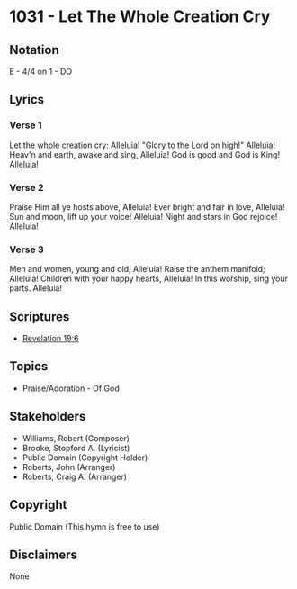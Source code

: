 # 1031 - Let The Whole Creation Cry

## Notation

E - 4/4 on 1 - DO

## Lyrics

### Verse 1

Let the whole creation cry: Alleluia! "Glory to the Lord on high!" Alleluia! Heav'n and earth, awake and sing, Alleluia! God is good and God is King! Alleluia!

### Verse 2

Praise Him all ye hosts above, Alleluia! Ever bright and fair in love, Alleluia! Sun and moon, lift up your voice! Alleluia! Night and stars in God rejoice! Alleluia!

### Verse 3

Men and women, young and old, Alleluia! Raise the anthem manifold; Alleluia! Children with your happy hearts, Alleluia! In this worship, sing your parts. Alleluia!


## Scriptures

- [Revelation 19:6](https://www.biblegateway.com/passage/?search=Revelation%2019%3A6)

## Topics

- Praise/Adoration - Of God

## Stakeholders

- Williams, Robert (Composer)
- Brooke, Stopford A. (Lyricist)
- Public Domain (Copyright Holder)
- Roberts, John (Arranger)
- Roberts, Craig A. (Arranger)

## Copyright

Public Domain
(This hymn is free to use)

## Disclaimers

None

